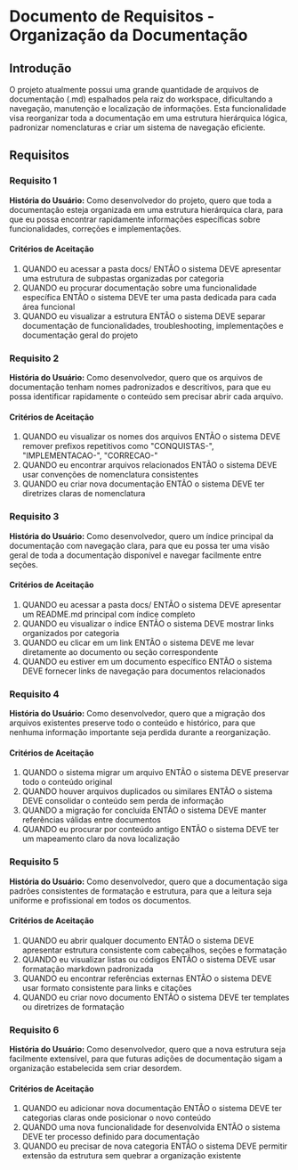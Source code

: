 # Documento de Requisitos - Organização da Documentação

## Introdução

O projeto atualmente possui uma grande quantidade de arquivos de documentação (.md) espalhados pela raiz do workspace, dificultando a navegação, manutenção e localização de informações. Esta funcionalidade visa reorganizar toda a documentação em uma estrutura hierárquica lógica, padronizar nomenclaturas e criar um sistema de navegação eficiente.

## Requisitos

### Requisito 1

**História do Usuário:** Como desenvolvedor do projeto, quero que toda a documentação esteja organizada em uma estrutura hierárquica clara, para que eu possa encontrar rapidamente informações específicas sobre funcionalidades, correções e implementações.

#### Critérios de Aceitação

1. QUANDO eu acessar a pasta docs/ ENTÃO o sistema DEVE apresentar uma estrutura de subpastas organizadas por categoria
2. QUANDO eu procurar documentação sobre uma funcionalidade específica ENTÃO o sistema DEVE ter uma pasta dedicada para cada área funcional
3. QUANDO eu visualizar a estrutura ENTÃO o sistema DEVE separar documentação de funcionalidades, troubleshooting, implementações e documentação geral do projeto

### Requisito 2

**História do Usuário:** Como desenvolvedor, quero que os arquivos de documentação tenham nomes padronizados e descritivos, para que eu possa identificar rapidamente o conteúdo sem precisar abrir cada arquivo.

#### Critérios de Aceitação

1. QUANDO eu visualizar os nomes dos arquivos ENTÃO o sistema DEVE remover prefixos repetitivos como "CONQUISTAS-", "IMPLEMENTACAO-", "CORRECAO-"
2. QUANDO eu encontrar arquivos relacionados ENTÃO o sistema DEVE usar convenções de nomenclatura consistentes
3. QUANDO eu criar nova documentação ENTÃO o sistema DEVE ter diretrizes claras de nomenclatura

### Requisito 3

**História do Usuário:** Como desenvolvedor, quero um índice principal da documentação com navegação clara, para que eu possa ter uma visão geral de toda a documentação disponível e navegar facilmente entre seções.

#### Critérios de Aceitação

1. QUANDO eu acessar a pasta docs/ ENTÃO o sistema DEVE apresentar um README.md principal com índice completo
2. QUANDO eu visualizar o índice ENTÃO o sistema DEVE mostrar links organizados por categoria
3. QUANDO eu clicar em um link ENTÃO o sistema DEVE me levar diretamente ao documento ou seção correspondente
4. QUANDO eu estiver em um documento específico ENTÃO o sistema DEVE fornecer links de navegação para documentos relacionados

### Requisito 4

**História do Usuário:** Como desenvolvedor, quero que a migração dos arquivos existentes preserve todo o conteúdo e histórico, para que nenhuma informação importante seja perdida durante a reorganização.

#### Critérios de Aceitação

1. QUANDO o sistema migrar um arquivo ENTÃO o sistema DEVE preservar todo o conteúdo original
2. QUANDO houver arquivos duplicados ou similares ENTÃO o sistema DEVE consolidar o conteúdo sem perda de informação
3. QUANDO a migração for concluída ENTÃO o sistema DEVE manter referências válidas entre documentos
4. QUANDO eu procurar por conteúdo antigo ENTÃO o sistema DEVE ter um mapeamento claro da nova localização

### Requisito 5

**História do Usuário:** Como desenvolvedor, quero que a documentação siga padrões consistentes de formatação e estrutura, para que a leitura seja uniforme e profissional em todos os documentos.

#### Critérios de Aceitação

1. QUANDO eu abrir qualquer documento ENTÃO o sistema DEVE apresentar estrutura consistente com cabeçalhos, seções e formatação
2. QUANDO eu visualizar listas ou códigos ENTÃO o sistema DEVE usar formatação markdown padronizada
3. QUANDO eu encontrar referências externas ENTÃO o sistema DEVE usar formato consistente para links e citações
4. QUANDO eu criar novo documento ENTÃO o sistema DEVE ter templates ou diretrizes de formatação

### Requisito 6

**História do Usuário:** Como desenvolvedor, quero que a nova estrutura seja facilmente extensível, para que futuras adições de documentação sigam a organização estabelecida sem criar desordem.

#### Critérios de Aceitação

1. QUANDO eu adicionar nova documentação ENTÃO o sistema DEVE ter categorias claras onde posicionar o novo conteúdo
2. QUANDO uma nova funcionalidade for desenvolvida ENTÃO o sistema DEVE ter processo definido para documentação
3. QUANDO eu precisar de nova categoria ENTÃO o sistema DEVE permitir extensão da estrutura sem quebrar a organização existente
